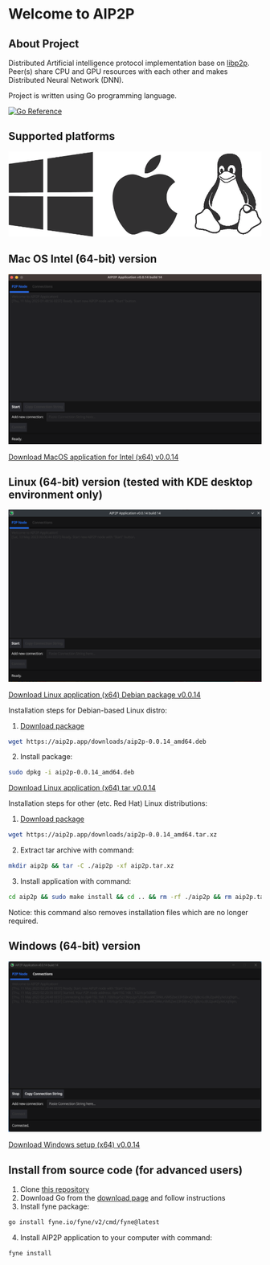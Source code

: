 # Welcome to AIP2P

## About Project

Distributed Artificial intelligence protocol implementation base on [libp2p](https://libp2p.io). Peer(s) share CPU and GPU resources with each other and makes Distributed Neural Network (DNN).

Project is written using Go programming language.

[![Go Reference](https://pkg.go.dev/badge/webimizer.dev/aip2p.svg)](https://pkg.go.dev/webimizer.dev/aip2p)

## Supported platforms

![Platforms](/images/platforms.png "Supported platforms")

## Mac OS Intel (64-bit) version

![Aip2p](/images/J68poh.png "Aip2p")

[Download MacOS application for Intel (x64) v0.0.14](https://aip2p.app/downloads/aip2p-0.0.14_amd64.dmg)

## Linux (64-bit) version (tested with KDE desktop environment only)

![Aip2p](/images/linux_kde.png "Aip2p")

[Download Linux application (x64) Debian package v0.0.14](https://aip2p.app/downloads/aip2p-0.0.14_amd64.deb)

Installation steps for Debian-based Linux distro:
1. [Download package](https://aip2p.app/downloads/aip2p-0.0.14_amd64.deb)
```sh
wget https://aip2p.app/downloads/aip2p-0.0.14_amd64.deb
```
2. Install package:
```sh
sudo dpkg -i aip2p-0.0.14_amd64.deb
```

[Download Linux application (x64) tar v0.0.14](https://aip2p.app/downloads/aip2p-0.0.14_amd64.tar.xz)

Installation steps for other (etc. Red Hat) Linux distributions:
1. [Download package](https://aip2p.app/downloads/aip2p-0.0.14_amd64.tar.xz)
```sh
wget https://aip2p.app/downloads/aip2p-0.0.14_amd64.tar.xz
```
2. Extract tar archive with command:
```sh
mkdir aip2p && tar -C ./aip2p -xf aip2p.tar.xz
```
3. Install application with command:
```sh
cd aip2p && sudo make install && cd .. && rm -rf ./aip2p && rm aip2p.tar.xz
```
Notice: this command also removes installation files which are no longer required.

## Windows (64-bit) version

![Aip2pWin64](/images/Win64.png "Aip2p Win64")

[Download Windows setup (x64) v0.0.14](https://aip2p.app/downloads/aip2p-0.0.14_amd64.msi)

## Install from source code (for advanced users)
1. Clone [this repository](https://webimizer.dev/aip2p)
2. Download Go from the [download page](https://go.dev/dl/) and follow instructions
3. Install fyne package:
```sh
go install fyne.io/fyne/v2/cmd/fyne@latest
```
4. Install AIP2P application to your computer with command:
```sh
fyne install
```